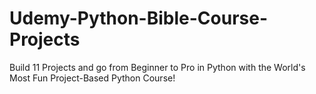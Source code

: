 # Udemy-Python-Bible-Course-Projects
Build 11 Projects and go from Beginner to Pro in Python with the World's Most Fun Project-Based Python Course!  
